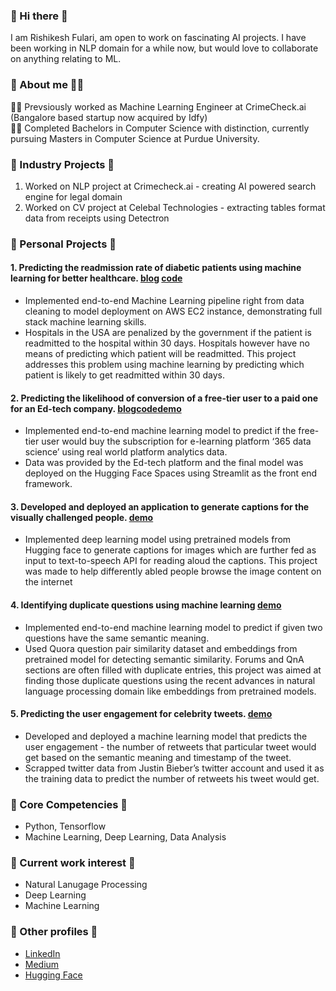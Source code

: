 ### 👋 Hi there 👋
I am Rishikesh Fulari, am open to work on fascinating AI projects. I have been working in NLP domain for a while now, but would love to collaborate on anything relating to ML.

### 🦸‍ About me 🦸‍♂️
👨‍🔬 Prevsiously worked as Machine Learning Engineer at CrimeCheck.ai (Bangalore based startup now acquired by Idfy) <br>
👨‍🎓 Completed Bachelors in Computer Science with distinction, currently pursuing Masters in Computer Science at Purdue University. 

### 💼 Industry Projects 💼
1. Worked on NLP project at Crimecheck.ai - creating AI powered search engine for legal domain
2. Worked on CV project at Celebal Technologies - extracting tables format data from receipts using Detectron

### 🧰 Personal Projects 🧰
#### 1. Predicting the readmission rate of diabetic patients using machine learning for better healthcare. [blog](https://medium.com/analytics-vidhya/building-machine-learning-model-to-predict-if-the-patient-will-be-readmitted-within-30-days-2eaed2d3669d) [code](https://github.com/rishikeshF/Diabetic_patient_readmission_rate_predictor)
- Implemented end-to-end Machine Learning pipeline right from data cleaning to model deployment on AWS EC2
instance, demonstrating full stack machine learning skills.
- Hospitals in the USA are penalized by the government if the patient is readmitted to the hospital within 30 days.
Hospitals however have no means of predicting which patient will be readmitted. This project addresses this problem
using machine learning by predicting which patient is likely to get readmitted within 30 days.

#### 2. Predicting the likelihood of conversion of a free-tier user to a paid one for an Ed-tech company. [blog](https://rishikeshfulari.medium.com/predicting-if-a-free-tier-user-would-convert-to-a-paid-subscriber-for-365-data-science-e-learning-7a57b2f1c4d1)[code](https://github.com/rishikeshF/Diabetic_patient_readmission_rate_predictor)[demo](https://huggingface.co/spaces/rishikesh/ImageToSpeech)
- Implemented end-to-end machine learning model to predict if the free-tier user would buy the subscription for
e-learning platform ‘365 data science’ using real world platform analytics data.
- Data was provided by the Ed-tech platform and the final model was deployed on the Hugging Face Spaces using
Streamlit as the front end framework.

#### 3. Developed and deployed an application to generate captions for the visually challenged people. [demo](https://huggingface.co/spaces/rishikesh/ImageToSpeech)
- Implemented deep learning model using pretrained models from Hugging face to generate captions for images which
are further fed as input to text-to-speech API for reading aloud the captions. This project was made to help differently
abled people browse the image content on the internet

#### 4. Identifying duplicate questions using machine learning [demo](https://huggingface.co/spaces/rishikesh/QuestionPairSimilarityPredictor)
- Implemented end-to-end machine learning model to predict if given two questions have the same semantic meaning.
- Used Quora question pair similarity dataset and embeddings from pretrained model for detecting semantic similarity.
Forums and QnA sections are often filled with duplicate entries, this project was aimed at finding those duplicate
questions using the recent advances in natural language processing domain like embeddings from pretrained models.

#### 5. Predicting the user engagement for celebrity tweets. [demo](https://huggingface.co/spaces/rishikesh/twitterEngagementPredictor)
- Developed and deployed a machine learning model that predicts the user engagement - the number of retweets that
particular tweet would get based on the semantic meaning and timestamp of the tweet.
- Scrapped twitter data from Justin Bieber’s twitter account and used it as the training data to predict the number of
retweets his tweet would get.

### 🎇 Core Competencies 🎇
- Python, Tensorflow 
- Machine Learning, Deep Learning, Data Analysis

### 🎨 Current work interest 🎨
- Natural Lanugage Processing
- Deep Learning
- Machine Learning

### 📩 Other profiles 📩
- [LinkedIn](https://www.linkedin.com/in/rishikesh-fulari/)
- [Medium](https://medium.com/@rishikeshfulari)
- [Hugging Face](https://huggingface.co/rishikesh)
<!--
**rishikeshF/rishikeshF** is a ✨ _special_ ✨ repository because its `README.md` (this file) appears on your GitHub profile.

Here are some ideas to get you started:

- 🔭 I’m currently working on ...
- 🌱 I’m currently learning ...
- 👯 I’m looking to collaborate on ...
- 🤔 I’m looking for help with ...
- 💬 Ask me about ...
- 📫 How to reach me: ...
- 😄 Pronouns: ...
- ⚡ Fun fact: ...
-->
